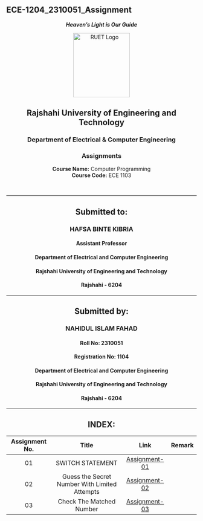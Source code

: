 ## ECE-1204_2310051_Assignment
<div align="center">
  
_**Heaven’s Light is Our Guide**_
</div>

<p align="center">
  <img src="https://github.com/user-attachments/assets/18531be8-2a84-4bea-9027-5f1c40549dfa" alt="RUET Logo" style="width:150px;height:170px;">
</p>

<div align="center">
  
  ## **Rajshahi University of Engineering and Technology** <br> 
  ### **Department of Electrical & Computer Engineering**
  ### **Assignments**<br>
  **Course Name:** Computer Programming<br>
  **Course Code:** ECE 1103
</div>
<br>
<div align="center">

---  
##  Submitted to: 

### **HAFSA BINTE KIBRIA**
#### Assistant Professor
#### Department of Electrical and Computer Engineering
#### Rajshahi University of Engineering and Technology
#### Rajshahi - 6204

---

## Submitted by:

### **NAHIDUL ISLAM FAHAD**
#### Roll No: 2310051
#### Registration No: 1104
#### Department of Electrical and Computer Engineering
#### Rajshahi University of Engineering and Technology
#### Rajshahi - 6204

---
</div>

<div align="center">
  
## INDEX:

| Assignment No. | Title | Link | Remark |
| :---: | :---: | :---: | :---: |
| 01 |                SWITCH STATEMENT               | [Assignment-01](https://github.com/Fahad-51/ECE-1103_2310051/blob/main/Assignment-01.md)
| 02 | Guess the Secret Number With Limited Attempts | [Assignment-02](https://github.com/Fahad-51/ECE-1103_2310051/blob/main/Assignment-02.md)
| 03 |             Check The Matched Number          | [Assignment-03](https://github.com/Fahad-51/ECE-1103_2310051/blob/main/Assignment-03.md)



</div>
